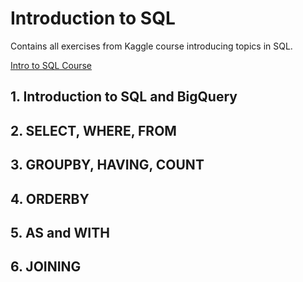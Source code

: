 # Introduction to SQL

Contains all exercises from Kaggle course introducing topics in SQL.

[Intro to SQL Course](https://www.kaggle.com/learn/intro-to-sql)

## 1. Introduction to SQL and BigQuery

## 2. SELECT, WHERE, FROM

## 3. GROUPBY, HAVING, COUNT

## 4. ORDERBY

## 5. AS and WITH

## 6. JOINING
